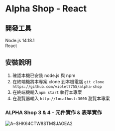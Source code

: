 # Alpha Shop - React

## 開發工具
Node.js 14.18.1 \
React

## 安裝說明
1. 確認本機已安裝 node.js 與 npm
2. 在終端機將本專案 clone 到本機電腦 
`git clone https://github.com/violet7755/alpha-shop`
3. 在終端機輸入`npm start` 執行本專案
4. 在瀏覽器輸入 `http://localhost:3000` 瀏覽本專案

### ALPHA Shop 3 & 4 - 元件實作 & 表單實作
![A~`$H`K64CTW8STM$JAGEA2](https://user-images.githubusercontent.com/47844716/205665151-2bd67154-d346-4b5b-a3a2-114a6e683f42.png)


